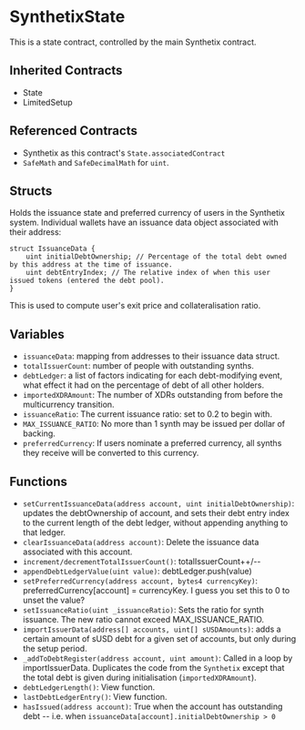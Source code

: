 # SynthetixState

This is a state contract, controlled by the main Synthetix contract.

## Inherited Contracts

* State
* LimitedSetup

## Referenced Contracts

* Synthetix as this contract's `State.associatedContract`
* `SafeMath` and `SafeDecimalMath` for `uint`.

## Structs

Holds the issuance state and preferred currency of users in the Synthetix system.
Individual wallets have an issuance data object associated with their address:

```solidity
struct IssuanceData {
    uint initialDebtOwnership; // Percentage of the total debt owned by this address at the time of issuance.
    uint debtEntryIndex; // The relative index of when this user issued tokens (entered the debt pool).
}
```

This is used to compute user's exit price and collateralisation ratio.

## Variables

* `issuanceData`: mapping from addresses to their issuance data struct.
* `totalIssuerCount`: number of people with outstanding synths.
* `debtLedger`: a list of factors indicating for each debt-modifying event, what effect it had on the percentage of debt of all other holders.
* `importedXDRAmount`: The number of XDRs outstanding from before the multicurrency transition.
* `issuanceRatio`: The current issuance ratio: set to 0.2 to begin with.
* `MAX_ISSUANCE_RATIO`: No more than 1 synth may be issued per dollar of backing.
* `preferredCurrency`: If users nominate a preferred currency, all synths they receive will be converted to this currency.

## Functions

* `setCurrentIssuanceData(address account, uint initialDebtOwnership)`: updates the debtOwnership of account, and sets their debt entry index to the current length of the debt ledger, without appending anything to that ledger.
* `clearIssuanceData(address account)`: Delete the issuance data associated with this account.
* `increment/decrementTotalIssuerCount()`: totalIssuerCount++/--
* `appendDebtLedgerValue(uint value)`: debtLedger.push(value)
* `setPreferredCurrency(address account, bytes4 currencyKey)`: preferredCurrency[account] = currencyKey. I guess you set this to 0 to unset the value?
* `setIssuanceRatio(uint _issuanceRatio)`: Sets the ratio for synth issuance. The new ratio cannot exceed MAX_ISSUANCE_RATIO.
* `importIssuerData(address[] accounts, uint[] sUSDAmounts)`: adds a certain amount of sUSD debt for a given set of accounts, but only during the setup period.
* `_addToDebtRegister(address account, uint amount)`: Called in a loop by importIssuerData. Duplicates the code from the `Synthetix` except that the total debt is given during initialisation (`importedXDRAmount`).
* `debtLedgerLength()`: View function.
* `lastDebtLedgerEntry()`: View function.
* `hasIssued(address account)`: True when the account has outstanding debt -- i.e. when `issuanceData[account].initialDebtOwnership > 0`
